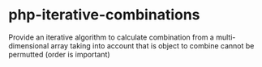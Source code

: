 # php-iterative-combinations
Provide an iterative algorithm to calculate combination from a multi-dimensional array taking into account that is object to combine cannot be permutted (order is important)
